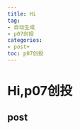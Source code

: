 ```yaml
---
title: Hi
tag: 
- 自动生成
- p07创投
categories:
- post+
toc: p07创投
---
```

<h1 id="hip07创投">Hi,p07创投</h1>
<h2 id="post">post</h2>
